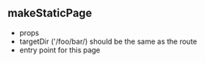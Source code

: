 ## makeStaticPage

-   props
-   targetDir ('/foo/bar/) should be the same as the route
-   entry point for this page
